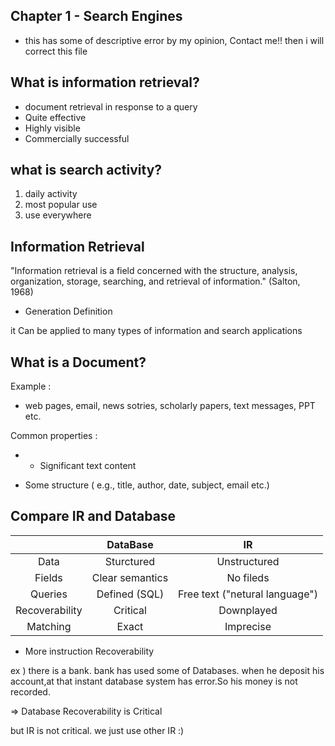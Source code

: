 ## Chapter 1 - Search Engines

* this has some of descriptive error by my opinion, Contact me!! then i will correct this file

## What is information retrieval?

 - document retrieval in response to a query
 - Quite effective
 - Highly visible
 - Commercially successful


## what is search activity?

1. daily activity
2. most popular use 
3. use everywhere


## Information Retrieval

 "Information retrieval is a field concerned with the structure, analysis, organization, storage, searching, and retrieval of information." (Salton, 1968)

 - Generation Definition

it Can be applied to many types of information and search applications

## What is a Document?

Example :

- web pages, email, news sotries, scholarly papers, text messages, PPT etc.

Common properties :

* - Significant text content
- Some structure ( e.g., title, author, date, subject, email etc.)

## Compare IR and Database

|	   | DataBase  | IR	    |
|:---------:|:----------:|:----------:|
Data | Sturctured | Unstructured |
Fields | Clear semantics | No fileds |
Queries | Defined (SQL) | Free text ("netural language") |
Recoverability | Critical | Downplayed |
Matching | Exact | Imprecise |

- More instruction Recoverability 

ex ) there is a bank. bank has used some of Databases. when he deposit his account,at that instant database system has error.So his money is not recorded.

=> Database Recoverability is Critical

but IR is not critical. we just use other IR :)


